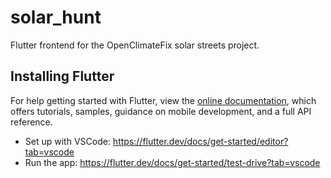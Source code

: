 # solar_hunt

Flutter frontend for the OpenClimateFix solar streets project.

## Installing Flutter
For help getting started with Flutter, view the
[online documentation](https://flutter.dev/docs), which offers tutorials,
samples, guidance on mobile development, and a full API reference. 

- Set up with VSCode: https://flutter.dev/docs/get-started/editor?tab=vscode
- Run the app: https://flutter.dev/docs/get-started/test-drive?tab=vscode
